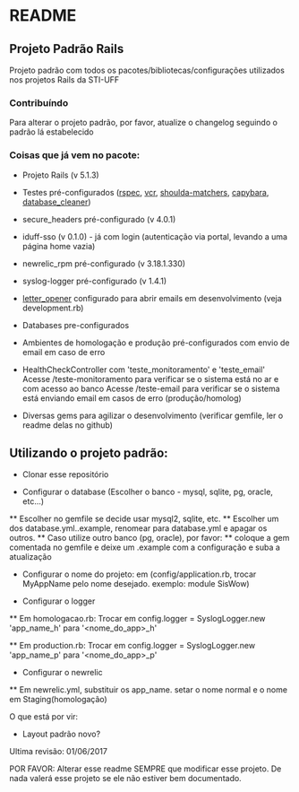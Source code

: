 # README

## Projeto Padrão Rails

Projeto padrão com todos os pacotes/bibliotecas/configurações utilizados nos projetos Rails da STI-UFF

### Contribuíndo

Para alterar o projeto padrão, por favor, atualize o changelog seguindo o padrão lá estabelecido

### Coisas que já vem no pacote:

* Projeto Rails (v 5.1.3)

* Testes pré-configurados ([rspec](https://github.com/rspec/rspec-rails),
[vcr](https://github.com/vcr/vcr/),
[shoulda-matchers](https://github.com/thoughtbot/shoulda-matchers),
[capybara](https://github.com/jnicklas/capybara),
[database_cleaner](https://github.com/DatabaseCleaner/database_cleaner))

* secure_headers pré-configurado (v 4.0.1)

* iduff-sso (v 0.1.0) - já com login (autenticação via portal, levando a uma página home vazia)

* newrelic_rpm pré-configurado (v 3.18.1.330)

* syslog-logger pré-configurado (v 1.4.1)

* [letter_opener](https://github.com/ryanb/letter_opener) configurado para abrir emails em desenvolvimento (veja development.rb)

* Databases pre-configurados

* Ambientes de homologação e produção pré-configurados com envio de email em caso de erro


* HealthCheckController com 'teste_monitoramento' e 'teste_email'
Acesse /teste-monitoramento para verificar se o sistema está no ar e com acesso ao banco
Acesse /teste-email para verificar se o sistema está enviando email em casos de erro (produção/homolog)

* Diversas gems para agilizar o desenvolvimento (verificar gemfile, ler o readme delas no github)

## Utilizando o projeto padrão:

* Clonar esse repositório

* Configurar o database (Escolher o banco - mysql, sqlite, pg, oracle, etc...)

** Escolher no gemfile se decide usar mysql2, sqlite, etc.
** Escolher um dos database.yml.<banco>.example, renomear para database.yml e apagar os outros.
** Caso utilize outro banco (pg, oracle), por favor:
** coloque a gem comentada no gemfile e deixe um .example com a configuração e suba a atualização

* Configurar o nome do projeto: em (config/application.rb, trocar MyAppName pelo nome desejado. exemplo: module SisWow)

* Configurar o logger

** Em homologacao.rb: Trocar em config.logger = SyslogLogger.new 'app_name_h' para '<nome_do_app>_h'

** Em production.rb: Trocar em config.logger = SyslogLogger.new 'app_name_p' para '<nome_do_app>_p'

* Configurar o newrelic

** Em newrelic.yml, substituir os app_name. setar o nome normal e o nome em Staging(homologação)

O que está por vir:

* Layout padrão novo?

Ultima revisão: 01/06/2017

POR FAVOR: Alterar esse readme SEMPRE que modificar esse projeto.
De nada valerá esse projeto se ele não estiver bem documentado.